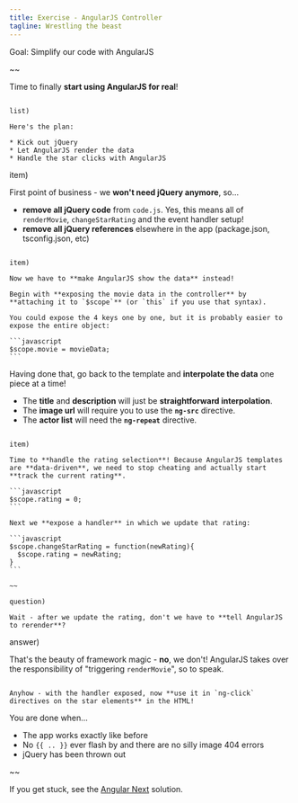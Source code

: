 ```yaml
---
title: Exercise - AngularJS Controller
tagline: Wrestling the beast
---
```



<div class="goal"></div>

Goal: Simplify our code with AngularJS


~~

Time to finally **start using AngularJS for real**!

~~~

list)

Here's the plan:

* Kick out jQuery
* Let AngularJS render the data
* Handle the star clicks with AngularJS

~~~

item)

First point of business - we **won't need jQuery anymore**, so...

* **remove all jQuery code** from `code.js`. Yes, this means all of `renderMovie`, `changeStarRating` and the event handler setup!
* **remove all jQuery references** elsewhere in the app (package.json, tsconfig.json, etc)

~~~

item)

Now we have to **make AngularJS show the data** instead!

Begin with **exposing the movie data in the controller** by **attaching it to `$scope`** (or `this` if you use that syntax).

You could expose the 4 keys one by one, but it is probably easier to expose the entire object:

```javascript
$scope.movie = movieData;
```

~~~

Having done that, go back to the template and **interpolate the data** one piece at a time!

* The **title** and **description** will just be **straightforward interpolation**.
* The **image url** will require you to use the **`ng-src`** directive.
* The **actor list** will need the **`ng-repeat`** directive.

~~~

item)

Time to **handle the rating selection**! Because AngularJS templates are **data-driven**, we need to stop cheating and actually start **track the current rating**.

```javascript
$scope.rating = 0;
```

Next we **expose a handler** in which we update that rating:

```javascript
$scope.changeStarRating = function(newRating){
  $scope.rating = newRating;
}
```

~~

question)

Wait - after we update the rating, don't we have to **tell AngularJS to rerender**?

~~~

answer)

That's the beauty of framework magic - **no**, we don't! AngularJS takes over the responsibility of "triggering `renderMovie`", so to speak.

~~~

Anyhow - with the handler exposed, now **use it in `ng-click` directives on the star elements** in the HTML!

~~~

<div class="checklist"></div>

You are done when...

* The app works exactly like before
* No `{{ .. }}` ever flash by and there are no silly image 404 errors
* jQuery has been thrown out

~~

<div class="solution"></div>

If you get stuck, see the [Angular Next](https://github.com/krawaller/js-app-solutions/tree/master/angular_next) solution.
